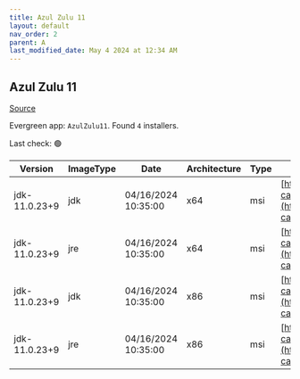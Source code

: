 ```yaml
---
title: Azul Zulu 11
layout: default
nav_order: 2
parent: A
last_modified_date: May 4 2024 at 12:34 AM
---
```


## Azul Zulu 11

[Source](https://www.azul.com/downloads/#zulu)

Evergreen app: `AzulZulu11`. Found `4` installers.

Last check: 🟢

| Version       | ImageType | Date                | Architecture | Type | URI                                                                                                                                            |
| ------------- | --------- | ------------------- | ------------ | ---- | ---------------------------------------------------------------------------------------------------------------------------------------------- |
| jdk-11.0.23+9 | jdk       | 04/16/2024 10:35:00 | x64          | msi  | [https://cdn.azul.com/zulu/bin/zulu11.72.19-ca-jdk11.0.23-win_x64.msi](https://cdn.azul.com/zulu/bin/zulu11.72.19-ca-jdk11.0.23-win_x64.msi)   |
| jdk-11.0.23+9 | jre       | 04/16/2024 10:35:00 | x64          | msi  | [https://cdn.azul.com/zulu/bin/zulu11.72.19-ca-jre11.0.23-win_x64.msi](https://cdn.azul.com/zulu/bin/zulu11.72.19-ca-jre11.0.23-win_x64.msi)   |
| jdk-11.0.23+9 | jdk       | 04/16/2024 10:35:00 | x86          | msi  | [https://cdn.azul.com/zulu/bin/zulu11.72.19-ca-jdk11.0.23-win_i686.msi](https://cdn.azul.com/zulu/bin/zulu11.72.19-ca-jdk11.0.23-win_i686.msi) |
| jdk-11.0.23+9 | jre       | 04/16/2024 10:35:00 | x86          | msi  | [https://cdn.azul.com/zulu/bin/zulu11.72.19-ca-jre11.0.23-win_i686.msi](https://cdn.azul.com/zulu/bin/zulu11.72.19-ca-jre11.0.23-win_i686.msi) |
